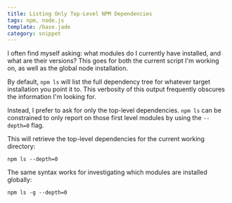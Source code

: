 ```yaml
---
title: Listing Only Top-Level NPM Dependencies
tags: npm, node.js
template: /base.jade
category: snippet
---
```


I often find myself asking:  what modules do I currently have installed, and what are their versions? This goes for both the current script I'm working on, as well as the global node installation.

By default, `npm ls` will list the full dependency tree for whatever target installation you point it to. This verbosity of this output frequently obscures the information I'm looking for. 

Instead, I prefer to ask for only the top-level dependencies. `npm ls` can be constrained to only report on those first level modules by using the `--depth=0` flag. 

This will retrieve the top-level dependencies for the current working directory:

```
npm ls --depth=0
```

The same syntax works for investigating which modules are installed globally:

```
npm ls -g --depth=0
```
